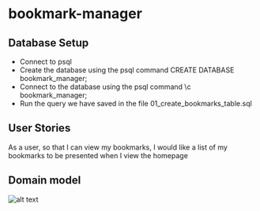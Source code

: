 # bookmark-manager

<h2>Database Setup</h2>

- Connect to psql
- Create the database using the psql command     CREATE DATABASE bookmark_manager;
- Connect to the database using the psql command  \c bookmark_manager;
- Run the query we have saved in the file 01_create_bookmarks_table.sql


<h2>User Stories</h2>

As a user, so that I can view my bookmarks, I would like a list of my bookmarks to be presented when I view the homepage

<h2>Domain model</h2>


![alt text](https://github.com/ratcliffetj/bookmark-manager/blob/master/bookmark%20manager.jpg?raw=true)
